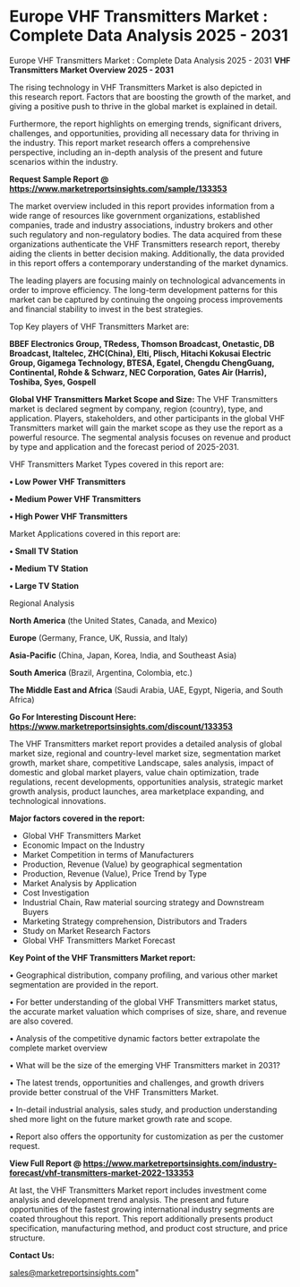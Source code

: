 # Europe VHF Transmitters Market : Complete Data Analysis 2025 - 2031
Europe VHF Transmitters Market : Complete Data Analysis 2025 - 2031
<Strong> VHF Transmitters Market Overview 2025 - 2031</strong>

The rising technology in VHF Transmitters Market is also depicted in this research report. Factors that are boosting the growth of the market, and giving a positive push to thrive in the global market is explained in detail.

Furthermore, the report highlights on emerging trends, significant drivers, challenges, and opportunities, providing all necessary data for thriving in the industry. This report market research offers a comprehensive perspective, including an in-depth analysis of the present and future scenarios within the industry.

<strong>Request Sample Report @ <a href=https://www.marketreportsinsights.com/sample/133353>https://www.marketreportsinsights.com/sample/133353</a></strong>

The market overview included in this report provides information from a wide range of resources like government organizations, established companies, trade and industry associations, industry brokers and other such regulatory and non-regulatory bodies. The data acquired from these organizations authenticate the VHF Transmitters research report, thereby aiding the clients in better decision making. Additionally, the data provided in this report offers a contemporary understanding of the market dynamics.

The leading players are focusing mainly on technological advancements in order to improve efficiency. The long-term development patterns for this market can be captured by continuing the ongoing process improvements and financial stability to invest in the best strategies.

Top Key players of VHF Transmitters Market are:

<strong>BBEF Electronics Group, TRedess, Thomson Broadcast, Onetastic, DB Broadcast, Italtelec, ZHC(China), Elti, Plisch, Hitachi Kokusai Electric Group, Gigamega Technology, BTESA, Egatel, Chengdu ChengGuang, Continental, Rohde & Schwarz, NEC Corporation, Gates Air (Harris), Toshiba, Syes, Gospell</strong>

<strong><b>Global VHF Transmitters Market Scope and Size:</b></strong>
The VHF Transmitters market is declared segment by company, region (country), type, and application. Players, stakeholders, and other participants in the global VHF Transmitters market will gain the market scope as they use the report as a powerful resource. The segmental analysis focuses on revenue and product by type and application and the forecast period of 2025-2031.

VHF Transmitters Market Types covered in this report are:

<strong>• Low Power VHF Transmitters

• Medium Power VHF Transmitters

• High Power VHF Transmitters</strong>

Market Applications covered in this report are:

<strong>• Small TV Station

• Medium TV Station

• Large TV Station</strong> 

Regional Analysis

<strong>North America</strong> (the United States, Canada, and Mexico)

<strong>Europe</strong> (Germany, France, UK, Russia, and Italy)

<strong>Asia-Pacific</strong> (China, Japan, Korea, India, and Southeast Asia)

<strong>South America</strong> (Brazil, Argentina, Colombia, etc.)

<strong>The Middle East and Africa</strong> (Saudi Arabia, UAE, Egypt, Nigeria, and South Africa)

<strong>Go For Interesting Discount Here: <a href=https://www.marketreportsinsights.com/discount/133353>https://www.marketreportsinsights.com/discount/133353</a></strong>

The VHF Transmitters market report provides a detailed analysis of global market size, regional and country-level market size, segmentation market growth, market share, competitive Landscape, sales analysis, impact of domestic and global market players, value chain optimization, trade regulations, recent developments, opportunities analysis, strategic market growth analysis, product launches, area marketplace expanding, and technological innovations.

<strong><b>Major factors covered in the report:</b></strong>
<ul>
  <li>Global VHF Transmitters Market </li>
  <li>Economic Impact on the Industry</li>
  <li>Market Competition in terms of Manufacturers</li>
  <li>Production, Revenue (Value) by geographical segmentation</li>
  <li>Production, Revenue (Value), Price Trend by Type</li>
  <li>Market Analysis by Application</li>
  <li>Cost Investigation</li>
  <li>Industrial Chain, Raw material sourcing strategy and Downstream Buyers</li>
  <li>Marketing Strategy comprehension, Distributors and Traders</li>
  <li>Study on Market Research Factors</li>
  <li>Global VHF Transmitters Market Forecast</li>
</ul>

<strong><b>Key Point of the VHF Transmitters Market report:</b></strong>

• Geographical distribution, company profiling, and various other market segmentation are provided in the report.

• For better understanding of the global VHF Transmitters market status, the accurate market valuation which comprises of size, share, and revenue are also covered.

• Analysis of the competitive dynamic factors better extrapolate the complete market overview

• What will be the size of the emerging VHF Transmitters market in 2031?

• The latest trends, opportunities and challenges, and growth drivers provide better construal of the VHF Transmitters Market.

• In-detail industrial analysis, sales study, and production understanding shed more light on the future market growth rate and scope.

• Report also offers the opportunity for customization as per the customer request.

<strong><b>View Full Report @ <a href=https://www.marketreportsinsights.com/industry-forecast/vhf-transmitters-market-2022-133353>https://www.marketreportsinsights.com/industry-forecast/vhf-transmitters-market-2022-133353</a></b></strong>


At last, the VHF Transmitters Market report includes investment come analysis and development trend analysis. The present and future opportunities of the fastest growing international industry segments are coated throughout this report. This report additionally presents product specification, manufacturing method, and product cost structure, and price structure.

<strong>Contact Us:</strong>

sales@marketreportsinsights.com"
